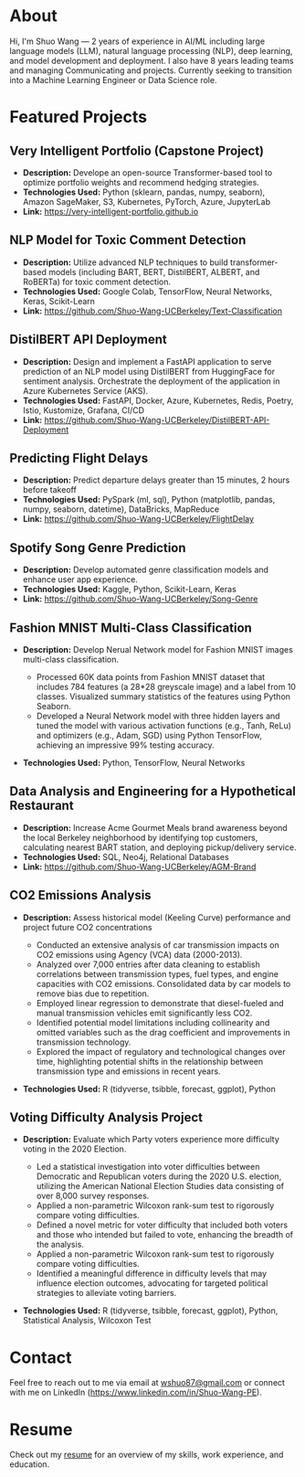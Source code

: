 # About

Hi, I'm Shuo Wang — 2 years of experience in AI/ML including large language models (LLM), natural language processing (NLP), deep learning, and model development and deployment. I also have 8 years leading teams and managing Communicating and projects.
Currently seeking to transition into a Machine Learning Engineer or Data Science role.


# Featured Projects

## Very Intelligent Portfolio (Capstone Project)
- **Description:** Develope an open-source Transformer-based tool to optimize portfolio weights and recommend hedging strategies.  
- **Technologies Used:** Python (sklearn, pandas, numpy, seaborn), Amazon SageMaker, S3, Kubernetes, PyTorch, Azure, JupyterLab
- **Link:** https://very-intelligent-portfolio.github.io

## NLP Model for Toxic Comment Detection
- **Description:** Utilize advanced NLP techniques to build transformer-based models (including BART, BERT, DistilBERT, ALBERT, and RoBERTa) for toxic comment detection.  
- **Technologies Used:** Google Colab, TensorFlow, Neural Networks, Keras, Scikit-Learn
- **Link:** https://github.com/Shuo-Wang-UCBerkeley/Text-Classification

## DistilBERT API Deployment
- **Description:** Design and implement a FastAPI application to serve prediction of an NLP model using DistilBERT from HuggingFace for sentiment analysis. Orchestrate the deployment of the application in Azure Kubernetes Service (AKS).  
- **Technologies Used:** FastAPI, Docker, Azure, Kubernetes, Redis, Poetry, Istio, Kustomize, Grafana, CI/CD
- **Link:** https://github.com/Shuo-Wang-UCBerkeley/DistilBERT-API-Deployment

## Predicting Flight Delays
- **Description:** Predict departure delays greater than 15 minutes, 2 hours before takeoff
- **Technologies Used:** PySpark (ml, sql), Python (matplotlib, pandas, numpy, seaborn, datetime), DataBricks, MapReduce
- **Link:** https://github.com/Shuo-Wang-UCBerkeley/FlightDelay

## Spotify Song Genre Prediction
- **Description:** Develop automated genre classification models and enhance user app experience. 
- **Technologies Used:** Kaggle, Python, Scikit-Learn, Keras
- **Link:** https://github.com/Shuo-Wang-UCBerkeley/Song-Genre

## Fashion MNIST Multi-Class Classification 
- **Description:** Develop Nerual Network model for Fashion MNIST images multi-class classification. 
    -	Processed 60K data points from Fashion MNIST dataset that includes 784 features (a 28*28 greyscale image) and a label from 10 classes. Visualized summary statistics of the features using Python Seaborn.
    -	Developed a Neural Network model with three hidden layers and tuned the model with various activation functions (e.g., Tanh, ReLu) and optimizers (e.g., Adam, SGD) using Python TensorFlow, achieving an impressive 99% testing accuracy.

- **Technologies Used:** Python, TensorFlow, Neural Networks

## Data Analysis and Engineering for a Hypothetical Restaurant 
- **Description:** Increase Acme Gourmet Meals brand awareness beyond the local Berkeley neighborhood by identifying top customers, calculating nearest BART station, and deploying pickup/delivery service. 
- **Technologies Used:** SQL, Neo4j, Relational Databases
- **Link:** https://github.com/Shuo-Wang-UCBerkeley/AGM-Brand

## CO2 Emissions Analysis 
- **Description:** Assess historical model (Keeling Curve) performance and project future CO2 concentrations
    -	Conducted an extensive analysis of car transmission impacts on CO2 emissions using Agency (VCA) data (2000-2013).
    -	Analyzed over 7,000 entries after data cleaning to establish correlations between transmission types, fuel types, and engine capacities with CO2 emissions. Consolidated data by car models to remove bias due to repetition.
    -	Employed linear regression to demonstrate that diesel-fueled and manual transmission vehicles emit significantly less CO2.
    -	Identified potential model limitations including collinearity and omitted variables such as the drag coefficient and improvements in transmission technology.
    -	Explored the impact of regulatory and technological changes over time, highlighting potential shifts in the relationship between transmission type and emissions in recent years.

- **Technologies Used:** R (tidyverse, tsibble, forecast, ggplot), Python

## Voting Difficulty Analysis Project 
- **Description:** Evaluate which Party voters experience more difficulty voting in the 2020 Election.
    -   Led a statistical investigation into voter difficulties between Democratic and Republican voters during the 2020 U.S. election, utilizing the American National Election Studies data consisting of over 8,000 survey responses.
    -   Applied a non-parametric Wilcoxon rank-sum test to rigorously compare voting difficulties.
    -   Defined a novel metric for voter difficulty that included both voters and those who intended but failed to vote, enhancing the breadth of the analysis.
    -   Applied a non-parametric Wilcoxon rank-sum test to rigorously compare voting difficulties.
    -   Identified a meaningful difference in difficulty levels that may influence election outcomes, advocating for targeted political strategies to alleviate voting barriers.
    
- **Technologies Used:** R (tidyverse, tsibble, forecast, ggplot), Python, Statistical Analysis, Wilcoxon Test


# Contact

Feel free to reach out to me via email at wshuo87@gmail.com or connect with me on LinkedIn (https://www.linkedin.com/in/Shuo-Wang-PE).

# Resume

Check out my [resume](https://github.com/Shuo-Wang-UCBerkeley/Resume/blob/main/Resume-Shuo_Wang.pdf) for an overview of my skills, work experience, and education.

